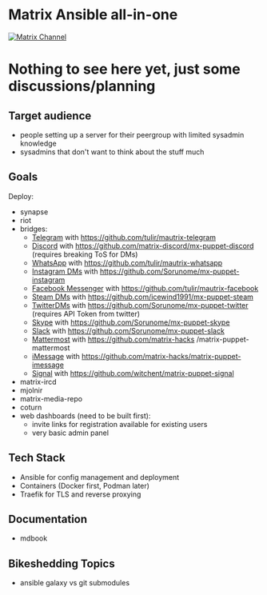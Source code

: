 # Matrix Ansible all-in-one
[![Matrix Channel](https://img.shields.io/matrix/matrix-ansible-aio:entropia.de?server_fqdn=matrix.org)](https://matrix.to/#/#matrix-ansible-aio:entropia.de)
# Nothing to see here yet, just some discussions/planning

## Target audience
 - people setting up a server for their peergroup with limited sysadmin knowledge
 - sysadmins that don't want to think about the stuff much

## Goals
Deploy:
 - synapse
 - riot
 - bridges:
   - [Telegram](https://telegram.org/) with https://github.com/tulir/mautrix-telegram
   - [Discord](https://discord.com/) with https://github.com/matrix-discord/mx-puppet-discord (requires breaking ToS for DMs)
   - [WhatsApp](https://www.whatsapp.com/) with https://github.com/tulir/mautrix-whatsapp
   - [Instagram DMs](https://www.instagram.com/) with https://github.com/Sorunome/mx-puppet-instagram
   - [Facebook Messenger](https://www.messenger.com/) with https://github.com/tulir/mautrix-facebook
   - [Steam DMs](https://store.steampowered.com/) with https://github.com/icewind1991/mx-puppet-steam
   - [TwitterDMs](https://twitter.com/) with https://github.com/Sorunome/mx-puppet-twitter (requires API Token from twitter)
   - [Skype](https://www.skype.com/) with https://github.com/Sorunome/mx-puppet-skype
   - [Slack](https://slack.com/) with https://github.com/Sorunome/mx-puppet-slack
   - [Mattermost](https://mattermost.com/) with https://github.com/matrix-hacks
/matrix-puppet-mattermost
   - [iMessage](https://support.apple.com/explore/messages) with https://github.com/matrix-hacks/matrix-puppet-imessage
   - [Signal](https://www.signal.org/) with https://github.com/witchent/matrix-puppet-signal
 - matrix-ircd
 - mjolnir
 - matrix-media-repo
 - coturn
 - web dashboards (need to be built first):
   - invite links for registration available for existing users
   - very basic admin panel

## Tech Stack
 - Ansible for config management and deployment
 - Containers (Docker first, Podman later)
 - Traefik for TLS and reverse proxying

## Documentation
 - mdbook

## Bikeshedding Topics
 - ansible galaxy vs git submodules
